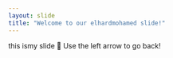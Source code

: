 ```yaml
---
layout: slide
title: "Welcome to our elhardmohamed slide!"
---
```

this ismy slide :tada:
Use the left arrow to go back!
